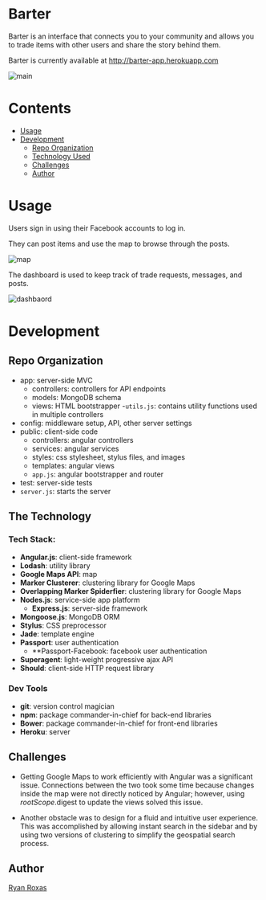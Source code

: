 Barter
======

Barter is an interface that connects you to your community and allows you to trade items with other users and share the story behind them.

Barter is currently available at http://barter-app.herokuapp.com

![main](http://i.imgur.com/fqESTsL.png)

# Contents

- [Usage](#usage)
- [Development](#development)
  - [Repo Organization](#repo-organization)
  - [Technology Used](#the-technology)
  - [Challenges](#challenges)
  - [Author](#author)

# Usage

Users sign in using their Facebook accounts to log in.

They can post items and use the map to browse through the posts.

![map](http://i.imgur.com/nnR4gEg.png)

The dashboard is used to keep track of trade requests, messages, and posts.

![dashbaord](http://i.imgur.com/7kRsfFr.png)

# Development

## Repo Organization

- app: server-side MVC
  - controllers: controllers for API endpoints
  - models: MongoDB schema
  - views: HTML bootstrapper
  -`utils.js`: contains utility functions used in multiple controllers
- config: middleware setup, API, other server settings
- public: client-side code
  - controllers: angular controllers
  - services: angular services
  - styles: css stylesheet, stylus files, and images
  - templates: angular views
  - `app.js`: angular bootstrapper and router
- test: server-side tests
- `server.js`: starts the server

## The Technology

### Tech Stack:

- **Angular.js**: client-side framework
- **Lodash**: utility library
- **Google Maps API**: map
- **Marker Clusterer**: clustering library for Google Maps
- **Overlapping Marker Spiderfier**: clustering library for Google Maps
- **Nodes.js**: service-side app platform
  - **Express.js**: server-side framework
- **Mongoose.js**: MongoDB ORM
- **Stylus**: CSS preprocessor
- **Jade**: template engine
- **Passport**: user authentication
  - **Passport-Facebook: facebook user authentication
- **Superagent**: light-weight progressive ajax API
- **Should**: client-side HTTP request library

### Dev Tools
- **git**: version control magician
- **npm**: package commander-in-chief for back-end libraries
- **Bower**: package commander-in-chief for front-end libraries
- **Heroku**: server

## Challenges

- Getting Google Maps to work efficiently with Angular was a significant issue. Connections between the two took some time because changes inside the map were not directly noticed by Angular; however, using $rootScope.$digest to update the views solved this issue.

- Another obstacle was to design for a fluid and intuitive user experience. This was accomplished by allowing instant search in the sidebar and by using two versions of clustering to simplify the geospatial search process.

## Author

[Ryan Roxas](https://github.com/rohaus)
